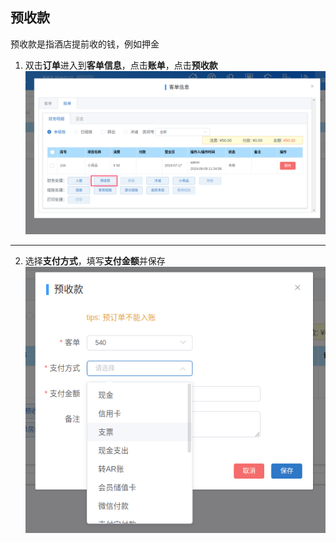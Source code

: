 ## 预收款
预收款是指酒店提前收的钱，例如押金
1. 双击**订单**进入到**客单信息**，点击**账单**，点击**预收款**
![](images/screenshot_1567999482277.png)
*****
2. 选择**支付方式**，填写**支付金额**并保存
![](images/screenshot_1567999545783.png)
